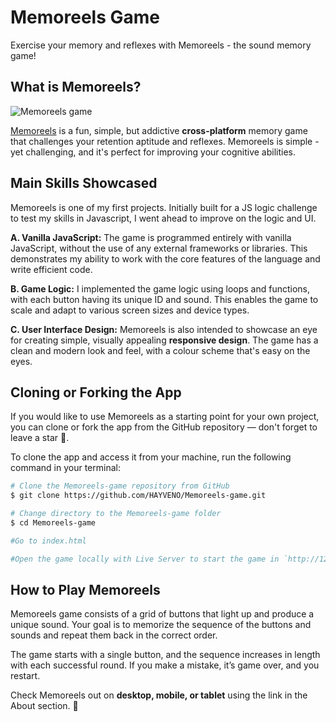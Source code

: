 # Memoreels Game

Exercise your memory and reflexes with Memoreels - the sound memory game!

## What is Memoreels?

![Memoreels game](https://res.cloudinary.com/detye5zx5/image/upload/v1681512254/Screenshot_2023-04-14_at_23.44.03_emqq3r.png)

<a href="https://memoreels-x.vercel.app/"  target="_blank" >Memoreels</a> is a fun, simple, but addictive **cross-platform** memory game that challenges your retention aptitude and reflexes. Memoreels is simple - yet challenging, and it's perfect for improving your cognitive abilities.

## Main Skills Showcased

Memoreels is one of my first projects. Initially built for a JS logic challenge to test my skills in Javascript, I went ahead to improve on the logic and UI.

**A. Vanilla JavaScript:** The game is programmed entirely with vanilla JavaScript, without the use of any external frameworks or libraries. This demonstrates my ability to work with the core features of the language and write efficient code.

**B. Game Logic:** I implemented the game logic using loops and functions, with each button having its unique ID and sound. This enables the game to scale and adapt to various screen sizes and device types.

**C. User Interface Design:** Memoreels is also intended to showcase an eye for creating simple, visually appealing **responsive design**. The game has a clean and modern look and feel, with a colour scheme that's easy on the eyes.

## Cloning or Forking the App

If you would like to use Memoreels as a starting point for your own project, you can clone or fork the app from the GitHub repository — don't forget to leave a star 🌟.

To clone the app and access it from your machine, run the following command in your terminal:

```bash
# Clone the Memoreels-game repository from GitHub
$ git clone https://github.com/HAYVENO/Memoreels-game.git

# Change directory to the Memoreels-game folder
$ cd Memoreels-game

#Go to index.html

#Open the game locally with Live Server to start the game in `http://127.0.0.1:5500/` or any other specified port.
```

## How to Play Memoreels

Memoreels game consists of a grid of buttons that light up and produce a unique sound. Your goal is to memorize the sequence of the buttons and sounds and repeat them back in the correct order.

The game starts with a single button, and the sequence increases in length with each successful round. If you make a mistake, it’s game over, and you restart.

Check Memoreels out on **desktop, mobile, or tablet** using the link in the About section. 🌟
